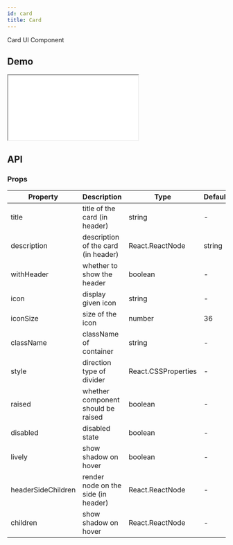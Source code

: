 ```yaml
---
id: card
title: Card
---
```


Card UI Component

## Demo

<iframe src="/storybook-static/iframe.html?id=components-card--default"></iframe>

## API

### Props

| Property           | Description                         | Type                | Default |
| ------------------ | ----------------------------------- | ------------------- | ------- |
| title              | title of the card (in header)       | string              | -       |
| description        | description of the card (in header) | React.ReactNode     | string  | - |
| withHeader         | whether to show the header          | boolean             | -       |
| icon               | display given icon                  | string              | -       |
| iconSize           | size of the icon                    | number              | 36      |
| className          | className of container              | string              | -       |
| style              | direction type of divider           | React.CSSProperties | -       |
| raised             | whether component should be raised  | boolean             | -       |
| disabled           | disabled state                      | boolean             | -       |
| lively             | show shadow on hover                | boolean             | -       |
| headerSideChildren | render node on the side (in header) | React.ReactNode     | -       |
| children           | show shadow on hover                | React.ReactNode     | -       |
